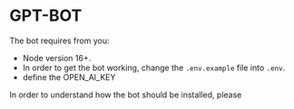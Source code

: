 # GPT-BOT


The bot requires from you:
- Node version 16+.
- In order to get the bot working, change the `.env.example` file into `.env`.
- define the OPEN_AI_KEY


In order to understand how the bot should be installed, please 
